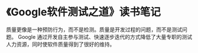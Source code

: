 # 《Google软件测试之道》读书笔记

质量更像是一种预防行为，而不是检测。质量是开发过程的问题，而不是测试问题。
Google 通过开发自主参与测试、快速逐步迭代的方式降低了大量专职的测试人力资源，同时使软件质量得到了很好的维持。
